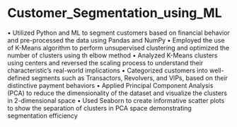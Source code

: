 # Customer_Segmentation_using_ML

• Utilized Python and ML to segment customers based on financial behavior and pre-processed the data using Pandas and NumPy
• Employed the use of K-Means algorithm to perform unsupervised clustering and optimized the number of clusters using th elbow method
• Analyzed K-Means clusters using centers and reversed the scaling process to understand their characteristic’s real-world implications
• Categorized customers into well-defined segments such as Transactors, Revolvers, and VIPs, based on their distinctive payment behaviors
• Applied Principal Component Analysis (PCA) to reduce the dimensionality of the dataset and visualize the clusters in 2-dimensional space
• Used Seaborn to create informative scatter plots to show the separation of clusters in PCA space demonstrating segmentation efficiency
